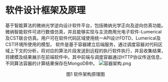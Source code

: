 # 软件设计框架及原理

基于智能算法的微纳光学逆向设计软件平台，包括微纳光学正向及逆向仿真功能。微纳智能软件可进行数值仿真，并且能够实现与主流商用光电子软件-Lumerical及CST联合仿真。用户可在软件代码区域使用统一API设计FDTD、Lumerical及CST环境所使用的模型。
软件是基于容器建立后端服务，通过调度容器对代码区域上下文的分析，将对应的算法片段发送到远程的执行软件执行，并且收集结果，将建模及结果展示在前端软件中。其中前端与调度容器通过HTTP协议传送信息，不同算法容器的计算结果保存在MongoDB中。
![容器架构.png](https://s2.loli.net/2023/07/13/GBoaIVu5ZgLMS2x.png#pic_center "容器架构")
<center> 图1 软件架构原理图 </center>
